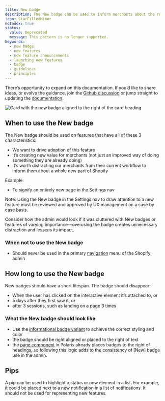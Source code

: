 ```yaml
---
title: New badge
description: The New badge can be used to inform merchants about the release of a feature that creates new value. It should be used sparingly and for a short time frame.
icon: StarFilledMinor
noIndex: true
status:
  value: Deprecated
  message: This pattern is no longer supported.
keywords:
  - new badge
  - new features
  - new feature announcements
  - launching new features
  - badge
  - guidelines
  - principles
---
```


There’s opportunity to expand on this documentation. If you’d like to share ideas, or evolve the guidance, join the [Github discussion](https://github.com/Shopify/polaris/discussions/6751) or jump straight to updating the [documentation](https://polaris.shopify.com/contributing/documentation).

![Card with the new badge aligned to the right of the card heading](/images/foundations/patterns-legacy/new-badge/new-badge@2x.png)

## When to use the New badge

The New badge should be used on features that have all of these 3 characteristics:

- We want to drive adoption of this feature
- It’s creating new value for merchants (not just an improved way of doing something they are already doing)
- It’s worth distracting our merchants from their current workflow to inform them about a whole new part of Shopify

Example:

- To signify an entirely new page in the Settings nav

Note: Using the New badge in the Settings nav to draw attention to a new feature must be reviewed and approved by UX management on a case by case basis.

Consider how the admin would look if it was cluttered with New badges or features of varying importance—overusing the badge creates unnecessary distraction and lessens its impact.

### When not to use the New badge

- Should never be used in the primary [navigation](/components/navigation) menu of the Shopify admin

## How long to use the New badge

New badges should have a short lifespan. The badge should disappear:

- When the user has clicked on the interactive element it’s attached to, or
- 5 days after they first saw it, or
- after 3 sessions, such as landing on a page 3 times

### What the New badge should look like

- Use the [informational badge variant](https://polaris.shopify.com/components/feedback-indicators/badge) to achieve the correct styling and color
- the badge should be right aligned or placed to the right of text
- the [page component](https://polaris.shopify.com/components/layout-and-structure/page) in Polaris already places badges to the right of headings, so following this logic adds to the consistency of [New] badge use in the admin.

## Pips

A pip can be used to highlight a status or new element in a list. For example, it could be placed next to a new notification in a list of notifications. It should not be used for representing new features.

